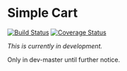 # Simple Cart 

[![Build Status](https://travis-ci.org/levelfivehub/simplecart.svg)](https://travis-ci.org/levelfivehub/simplecart) [![Coverage Status](https://coveralls.io/repos/levelfivehub/simplecart/badge.svg?branch=develop&service=github)](https://coveralls.io/github/levelfivehub/simplecart?branch=develop)

*This is currently in development.*

Only in dev-master until further notice.